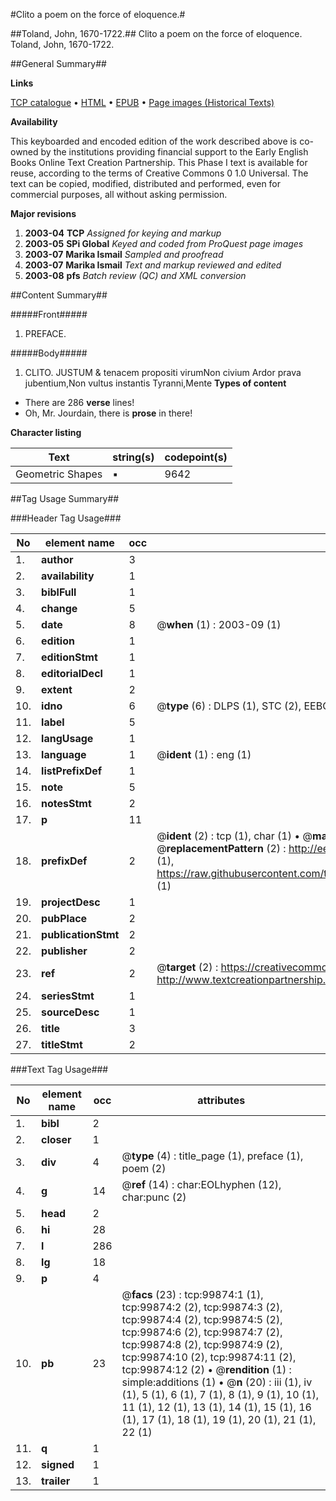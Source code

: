 #Clito a poem on the force of eloquence.#

##Toland, John, 1670-1722.##
Clito a poem on the force of eloquence.
Toland, John, 1670-1722.

##General Summary##

**Links**

[TCP catalogue](http://www.ota.ox.ac.uk/tcp/)  • 
[HTML](http://tei.it.ox.ac.uk/tcp/Texts-HTML/free/A62/A62845.html)  • 
[EPUB](http://tei.it.ox.ac.uk/tcp/Texts-EPUB/free/A62/A62845.epub) • 
[Page images (Historical Texts)](https://data.historicaltexts.jisc.ac.uk/view?pubId=eebo-13515803e&pageId=eebo-13515803e-99874-1)

**Availability**

This keyboarded and encoded edition of the
	       work described above is co-owned by the institutions
	       providing financial support to the Early English Books
	       Online Text Creation Partnership. This Phase I text is
	       available for reuse, according to the terms of Creative
	       Commons 0 1.0 Universal. The text can be copied,
	       modified, distributed and performed, even for
	       commercial purposes, all without asking permission.

**Major revisions**

1. __2003-04__ __TCP__ *Assigned for keying and markup*
1. __2003-05__ __SPi Global__ *Keyed and coded from ProQuest page images*
1. __2003-07__ __Marika Ismail__ *Sampled and proofread*
1. __2003-07__ __Marika Ismail__ *Text and markup reviewed and edited*
1. __2003-08__ __pfs__ *Batch review (QC) and XML conversion*

##Content Summary##

#####Front#####

1. PREFACE.

#####Body#####

1. CLITO.
JUSTUM & tenacem propositi virumNon civium Ardor prava jubentium,Non vultus instantis Tyranni,Mente 
**Types of content**

  * There are 286 **verse** lines!
  * Oh, Mr. Jourdain, there is **prose** in there!

**Character listing**


|Text|string(s)|codepoint(s)|
|---|---|---|
|Geometric Shapes|▪|9642|

##Tag Usage Summary##

###Header Tag Usage###

|No|element name|occ|attributes|
|---|---|---|---|
|1.|__author__|3||
|2.|__availability__|1||
|3.|__biblFull__|1||
|4.|__change__|5||
|5.|__date__|8| @__when__ (1) : 2003-09 (1)|
|6.|__edition__|1||
|7.|__editionStmt__|1||
|8.|__editorialDecl__|1||
|9.|__extent__|2||
|10.|__idno__|6| @__type__ (6) : DLPS (1), STC (2), EEBO-CITATION (1), OCLC (1), VID (1)|
|11.|__label__|5||
|12.|__langUsage__|1||
|13.|__language__|1| @__ident__ (1) : eng (1)|
|14.|__listPrefixDef__|1||
|15.|__note__|5||
|16.|__notesStmt__|2||
|17.|__p__|11||
|18.|__prefixDef__|2| @__ident__ (2) : tcp (1), char (1)  •  @__matchPattern__ (2) : ([0-9\-]+):([0-9IVX]+) (1), (.+) (1)  •  @__replacementPattern__ (2) : http://eebo.chadwyck.com/downloadtiff?vid=$1&page=$2 (1), https://raw.githubusercontent.com/textcreationpartnership/Texts/master/tcpchars.xml#$1 (1)|
|19.|__projectDesc__|1||
|20.|__pubPlace__|2||
|21.|__publicationStmt__|2||
|22.|__publisher__|2||
|23.|__ref__|2| @__target__ (2) : https://creativecommons.org/publicdomain/zero/1.0/ (1), http://www.textcreationpartnership.org/docs/. (1)|
|24.|__seriesStmt__|1||
|25.|__sourceDesc__|1||
|26.|__title__|3||
|27.|__titleStmt__|2||


###Text Tag Usage###

|No|element name|occ|attributes|
|---|---|---|---|
|1.|__bibl__|2||
|2.|__closer__|1||
|3.|__div__|4| @__type__ (4) : title_page (1), preface (1), poem (2)|
|4.|__g__|14| @__ref__ (14) : char:EOLhyphen (12), char:punc (2)|
|5.|__head__|2||
|6.|__hi__|28||
|7.|__l__|286||
|8.|__lg__|18||
|9.|__p__|4||
|10.|__pb__|23| @__facs__ (23) : tcp:99874:1 (1), tcp:99874:2 (2), tcp:99874:3 (2), tcp:99874:4 (2), tcp:99874:5 (2), tcp:99874:6 (2), tcp:99874:7 (2), tcp:99874:8 (2), tcp:99874:9 (2), tcp:99874:10 (2), tcp:99874:11 (2), tcp:99874:12 (2)  •  @__rendition__ (1) : simple:additions (1)  •  @__n__ (20) : iii (1), iv (1), 5 (1), 6 (1), 7 (1), 8 (1), 9 (1), 10 (1), 11 (1), 12 (1), 13 (1), 14 (1), 15 (1), 16 (1), 17 (1), 18 (1), 19 (1), 20 (1), 21 (1), 22 (1)|
|11.|__q__|1||
|12.|__signed__|1||
|13.|__trailer__|1||

